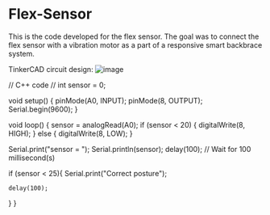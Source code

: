 # Flex-Sensor
This is the code developed for the flex sensor. The goal was to connect the flex sensor with a vibration motor as a part of a responsive smart backbrace system. 

TinkerCAD circuit design:
![image](https://github.com/user-attachments/assets/570b9aa7-287a-4c47-83cb-c4596275dfa8)


// C++ code
//
int sensor = 0;

void setup()
{
  pinMode(A0, INPUT);
  pinMode(8, OUTPUT);
  Serial.begin(9600);
}

void loop()
{
  sensor = analogRead(A0);
  if (sensor < 20) {
    digitalWrite(8, HIGH);
  } else {
    digitalWrite(8, LOW);
  }
  
  Serial.print("sensor = ");
  Serial.println(sensor);
  delay(100); // Wait for 100 millisecond(s)
  
  if (sensor < 25){
    Serial.print("Correct posture");
    
    delay(100);
  }
}

